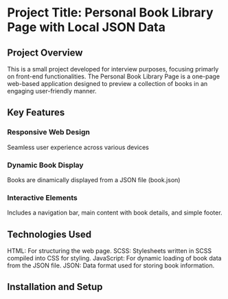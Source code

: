 # Project Title: Personal Book Library Page with Local JSON Data

## Project Overview
This is a small project developed for interview purposes, focusing primarly on front-end functionalities. The Personal Book Library Page is a one-page web-based application designed to preview a collection of books in an engaging user-friendly manner.

## Key Features
### Responsive Web Design
Seamless user experience across various devices
### Dynamic Book Display
Books are dinamically displayed from a JSON file (book.json)
### Interactive Elements
Includes a navigation bar, main content with book details, and simple footer.

## Technologies Used
HTML: For structuring the web page.
SCSS: Stylesheets written in SCSS compiled into CSS for styling.
JavaScript: For dynamic loading of book data from the JSON file.
JSON: Data format used for storing book information.

## Installation and Setup

